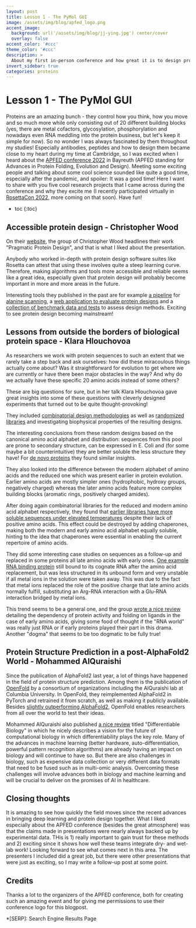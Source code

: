 ```yaml
---
layout: post
title: Lesson 1 - The PyMol GUI
image: /assets/img/blog/apfed_logo.png
accent_image: 
  background: url('/assets/img/blog/jj-ying.jpg') center/cover
  overlay: false
accent_color: '#ccc'
theme_color: '#ccc'
description: >
  About my first in-person conference and how great it is to design proteins
invert_sidebar: true
categories: proteins
---
```


# Lesson 1 - The PyMol GUI
Proteins are an amazing bunch - they control how you think, how you move and so much more while only consisting out of 20 different building blocks (yes, there are metal cofactors, glycosylation, phosphorylation and nowadays even RNA meddling into the protein business, but let's keep it simple for now). So no wonder I was always fascinated by them throughout my studies! Especially antibodies, peptides and how to design them became close to my heart during my time at Cambridge, so I was excited when I heard about the [APFED conference 2022](https://apfed22.uni-bayreuth.de/) in Bayreuth (APFED standing for Advances in Protein Folding, Evolution and Design). Meeting some exciting people and talking about some cool science sounded like quite a good time, especially after the pandemic, and spoiler: It was a good time! Here I want to share with you five cool research projects that I came across during the conference and why they excite me (I recently participated virtually in [RosettaCon 2022](https://www.rosettacommons.org/), more coming on that soon). Have fun!


* toc
{:toc}

## Accessible protein design - Christopher Wood
On their [website](https://www.wellswoodresearchgroup.com/), the group of Christopher Wood headlines their work "Pragmatic Protein Design", and that is what I liked about the presentation.

Anybody who worked in-depth with protein design software suites like Rosetta can attest that using these involves quite a steep learning curve. Therefore, making algorithms and tools more accessible and reliable seems like a great idea, especially given that protein design will probably become important in more and more areas in the future.

Interesting tools they published in the past are for example [a pipeline](https://academic.oup.com/bioinformatics/article/36/9/2917/5701649?login=true) for [alanine scanning](https://en.wikipedia.org/wiki/Alanine_scanning), a [web application to evaluate protein designs](https://academic.oup.com/peds/article/doi/10.1093/protein/gzab029/6462357) and a [collection of benchmark data and tests](https://arxiv.org/abs/2109.07925) to assess design methods. Exciting to see protein design becoming mainstream!

## Lessons from outside the borders of biological protein space - Klara Hlouchovoa

As researchers we work with protein sequences to such an extent that we rarely take a step back and ask ourselves: how did these miracoulous things actually come about? Was it straightforward for evolution to get where we are currently or have there been major obstacles in the way? And why do we actually have these specific 20 amino acids instead of some others? 

These are big questions for sure, but in her talk Klara Hlouchovoa gave great insights into some of these questions with cleverly designed experiments that turned out to be quite thought-provoking!

They included [combinatorial design methodologies](https://academic.oup.com/bioinformatics/article/37/4/482/5909645) as well as [randomized libraries](https://www.nature.com/articles/s41598-017-15635-8) and investigating biophysical properties of the resulting designs.

The interesting conclusions from these random designs based on the canonical amino acid alphabet and distribution: sequences from this pool are prone to secondary structure, can be expressed in E. Coli and (for some maybe a bit counterintuitive) they are better soluble the less structure they have! For [de novo proteins](https://www.biorxiv.org/content/10.1101/2022.01.14.476368v1) they found similar insights.

They also looked into the difference between the modern alphabet of amino acids and the reduced one which was present earlier in protein evolution. Earlier amino acids are mostly simpler ones (hydrophobic, hydroxy groups, negatively charged) whereas the later amino acids feature more complex building blocks (aromatic rings, positively charged amides).

After doing again combinatorial libraries for the reduced and modern amino acid alphabet respectively, they found that [earlier libraries have more soluble sequences under elevated temperatures](https://royalsocietypublishing.org/doi/10.1098/rsob.220040#d1e806) despite their lack of positive amino acids. This effect could be destroyed by adding chaperones, making both the modern and early amino acid alphabet equally soluble, hinting to the idea that chaperones were essential in enabling the current repertoire of amino acids.

They did some interesting case studies on sequences as a follow-up and replaced in some proteins all late amino acids with early ones. [One example RNA binding protein](https://academic.oup.com/mbe/article/39/3/msac032/6524634?login=true) still bound to its cognate RNA after the amino acid replacement, but was less structured in its unbound form and very unstable if all metal ions in the solution were taken away. This was due to the fact that metal ions replaced the role of the positive charge that late amino acids normally fulfill, substituting an Arg-RNA interaction with a Glu-RNA interaction bridged by metal ions.

This trend seems to be a general one, and the group [wrote a nice review](https://royalsocietypublishing.org/doi/10.1098/rsif.2021.0641) detailing the dependency of protein activity and folding on ligands in the case of early amino acids, giving some food of thought if the "RNA world" was really just RNA or if early proteins played their part in this drama. Another "dogma" that seems to be too dogmatic to be fully true!

## Protein Structure Prediction in a post-AlphaFold2 World - Mohammed AlQuraishi
Since the publication of AlphaFold2 last year, a lot of things have happened in the field of protein structure prediction. Among them is the publication of [OpenFold](https://openfold.io/) by a consortium of organizations including the AlQuraishi lab at Columbia University. In OpenFold, they reimplemented AlphaFold2 in PyTorch and retrained it from scratch, as well as making it publicly available. Besides [slightly outperforming AlphaFold2](https://twitter.com/MoAlQuraishi/status/1539589308893597698?ref_src=twsrc%5Etfw%7Ctwcamp%5Etweetembed%7Ctwterm%5E1539589308893597698%7Ctwgr%5Ea23a13e1f215984bf9f80c5e4c208e07f794ea58%7Ctwcon%5Es1_&ref_url=https%3A%2F%2Fwandb.ai%2Ftelidavies%2Fml-news%2Freports%2FOpenFold-A-PyTorch-Reproduction-Of-DeepMind-s-AlphaFold--VmlldzoyMjE3MjI5), OpenFold enables researchers from all over the world to test their ideas.

Mohammed AlQuraishi also published [a nice review](https://www.nature.com/articles/s41592-021-01283-4) titled "Differentiable Biology" in which he nicely describes a vision for the future of computational biology in which differentiability plays the key role. Many of the advances in machine learning (better hardware, auto-differentiation, powerful pattern recognition algorithms) are already having an impact on biology and will continue to have so. But there are also challenges in biology, such as expensive data collection or very different data formats that need to be fused such as in multi-omic analysis. Overcoming these challenges will involve advances both in biology and machine learning and will be crucial to deliver on the promises of AI in healthcare.

## Closing thoughts
It is amazing to see how quickly the field moves since the recent advances in bringing deep learning and protein design together. 
What I liked especially about the APFED conference (besides the great atmosphere) was that the claims made in presentations were nearly always backed up by experimental data. THis is 1) really important to gain trust for these methods and 2) exciting since it shows how well these teams integrate dry- and wet-lab work! Looking forward to see what comes next in this area.
The presenters I included did a great job, but there were other presentations that were just as exciting, so I may write a follow-up post at some point.

## Credits

Thanks a lot to the organizers of the APFED conference, both for creating such an amazing event and for giving me permissions to use their conference logo for this blogpost.

*[SERP]: Search Engine Results Page
